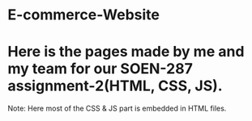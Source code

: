 # E-commerce-Website
# Here is the pages made by me and my team for our SOEN-287 assignment-2(HTML, CSS, JS).            
Note: Here most of the CSS & JS part is embedded in HTML files.

